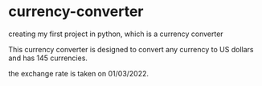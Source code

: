 # currency-converter
creating my first project in python, which is a currency converter

This currency converter is designed to convert any currency to US dollars and has 145 currencies.

the exchange rate is taken on 01/03/2022.